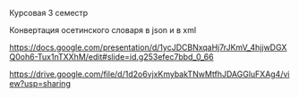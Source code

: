 
Курсовая 3 семестр

Конвертация осетинского словаря в json и в xml

https://docs.google.com/presentation/d/1ycJDCBNxqaHj7rJKmV_4hjjwDGXQ0oh6-Tux1nTXXhM/edit#slide=id.g253efec7bbd_0_66

https://drive.google.com/file/d/1d2o6vjxKmybakTNwMtfhJDAGGluFXAg4/view?usp=sharing

